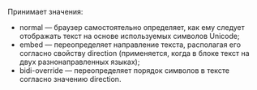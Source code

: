 Принимает значения: 
- normal — браузер самостоятельно определяет, как ему следует отображать текст на основе используемых символов Unicode;
- embed — переопределяет направление текста, располагая его согласно свойству direction (применяется, когда в блоке текст на двух разнонаправленных языках);
- bidi-override — переопределяет порядок символов в тексте согласно значению direction.
